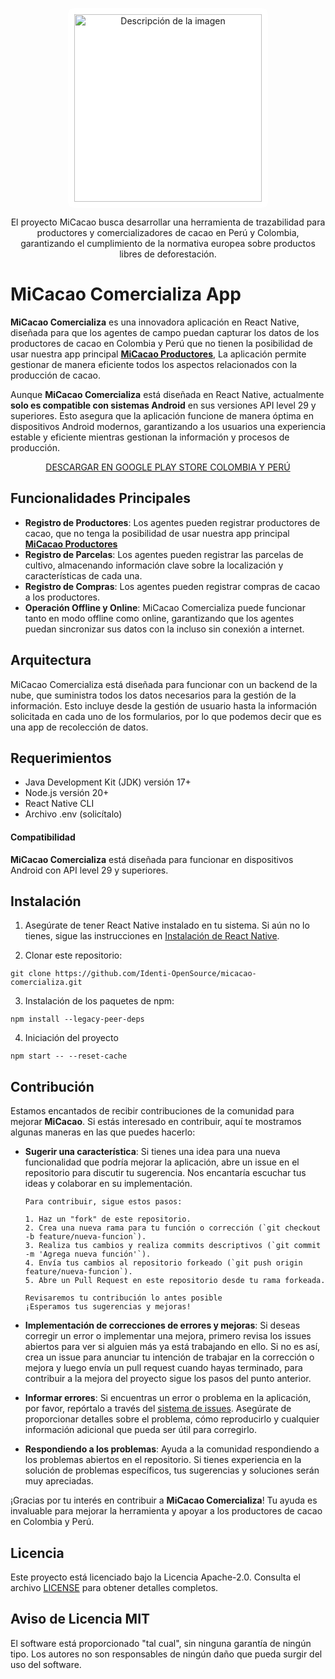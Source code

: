 <p align="center">
  <a href="https://www.micacao.org/">
    <img src="https://static.wixstatic.com/media/ebdd7b_b5544ac1b9d542cb8dfd9ddd84a0609f~mv2.png/v1/fill/w_195,h_61,al_c,q_85,usm_0.66_1.00_0.01,enc_auto/4.png" alt="Descripción de la imagen" width="300" style="background-color: white; border-radius: 10px; padding: 10px;">
  </a>
</p>

<p align="center">
  El proyecto <a href="https://www.micacao.org/" style="text-decoration: none;">MiCacao</a> busca desarrollar una herramienta de trazabilidad para productores y comercializadores de cacao en Perú y Colombia, garantizando el cumplimiento de la normativa europea sobre productos libres de deforestación.
</p>

# MiCacao Comercializa App

**MiCacao Comercializa** es una innovadora aplicación en React Native, diseñada para que los agentes de campo puedan capturar los datos de los productores de cacao en Colombia y Perú que no tienen la posibilidad de usar nuestra app principal <a href="https://play.google.com/store/search?q=micacao&c=apps&hl=es_419&pli=1">**MiCacao Productores**</a>, La aplicación permite gestionar de manera eficiente todos los aspectos relacionados con la producción de cacao.

Aunque **MiCacao Comercializa** está diseñada en React Native, actualmente **solo es compatible con sistemas Android** en sus versiones API level 29 y superiores. Esto asegura que la aplicación funcione de manera óptima en dispositivos Android modernos, garantizando a los usuarios una experiencia estable y eficiente mientras gestionan la información y procesos de producción.

<p align="center">
  <a href="https://play.google.com/store/apps/details?id=digital.identi.micacao.comercializa&hl=es_419">
    DESCARGAR EN GOOGLE PLAY STORE COLOMBIA Y PERÚ
  </a>
</p>

## Funcionalidades Principales

- **Registro de Productores**: Los agentes pueden registrar productores de cacao, que no tenga la posibilidad de usar nuestra app principal <a href="https://play.google.com/store/search?q=micacao&c=apps&hl=es_419&pli=1">**MiCacao Productores**</a>
- **Registro de Parcelas**: Los agentes pueden registrar las parcelas de cultivo, almacenando información clave sobre la localización y características de cada una.
- **Registro de Compras**: Los agentes pueden registrar compras de cacao a los productores.
- **Operación Offline y Online**: MiCacao Comercializa puede funcionar tanto en modo offline como online, garantizando que los agentes puedan sincronizar sus datos con la incluso sin conexión a internet.

## Arquitectura

MiCacao Comercializa está diseñada para funcionar con un backend de la nube, que suministra todos los datos necesarios para la gestión de la información. Esto incluye desde la gestión de usuario hasta la información solicitada en cada uno de los formularios, por lo que podemos decir que es una app de recolección de datos.

## Requerimientos

- Java Development Kit (JDK) versión 17+
- Node.js versión 20+
- React Native CLI
- Archivo .env (solicítalo)

#### Compatibilidad

**MiCacao Comercializa** está diseñada para funcionar en dispositivos Android con API level 29 y superiores.

## Instalación

1. Asegúrate de tener React Native instalado en tu sistema. Si aún no lo tienes, sigue las instrucciones en [Instalación de React Native](https://reactnative.dev/docs/environment-setup).

2. Clonar este repositorio:

```
git clone https://github.com/Identi-OpenSource/micacao-comercializa.git
```

3. Instalación de los paquetes de npm:

```
npm install --legacy-peer-deps
```

4. Iniciación del proyecto

```
npm start -- --reset-cache
```

## Contribución

Estamos encantados de recibir contribuciones de la comunidad para mejorar **MiCacao**. Si estás interesado en contribuir, aquí te mostramos algunas maneras en las que puedes hacerlo:

- **Sugerir una característica**: Si tienes una idea para una nueva funcionalidad que podría mejorar la aplicación, abre un issue en el repositorio para discutir tu sugerencia. Nos encantaría escuchar tus ideas y colaborar en su implementación.

      Para contribuir, sigue estos pasos:

      1. Haz un "fork" de este repositorio.
      2. Crea una nueva rama para tu función o corrección (`git checkout -b feature/nueva-funcion`).
      3. Realiza tus cambios y realiza commits descriptivos (`git commit -m 'Agrega nueva función'`).
      4. Envía tus cambios al repositorio forkeado (`git push origin feature/nueva-funcion`).
      5. Abre un Pull Request en este repositorio desde tu rama forkeada.

      Revisaremos tu contribución lo antes posible
      ¡Esperamos tus sugerencias y mejoras!

- **Implementación de correcciones de errores y mejoras**: Si deseas corregir un error o implementar una mejora, primero revisa los issues abiertos para ver si alguien más ya está trabajando en ello. Si no es así, crea un issue para anunciar tu intención de trabajar en la corrección o mejora y luego envía un pull request cuando hayas terminado, para contribuir a la mejora del proyecto sigue los pasos del punto anterior.

- **Informar errores**: Si encuentras un error o problema en la aplicación, por favor, repórtalo a través del [sistema de issues](https://github.com/Identi-OpenSource/micacao-comercializa/issues). Asegúrate de proporcionar detalles sobre el problema, cómo reproducirlo y cualquier información adicional que pueda ser útil para corregirlo.

- **Respondiendo a los problemas**: Ayuda a la comunidad respondiendo a los problemas abiertos en el repositorio. Si tienes experiencia en la solución de problemas específicos, tus sugerencias y soluciones serán muy apreciadas.

¡Gracias por tu interés en contribuir a **MiCacao Comercializa**! Tu ayuda es invaluable para mejorar la herramienta y apoyar a los productores de cacao en Colombia y Perú.

## Licencia

Este proyecto está licenciado bajo la Licencia Apache-2.0. Consulta el archivo [LICENSE](./LICENSE) para obtener detalles completos.

## Aviso de Licencia MIT

El software está proporcionado "tal cual", sin ninguna garantía de ningún tipo. Los autores no son responsables de ningún daño que pueda surgir del uso del software.
